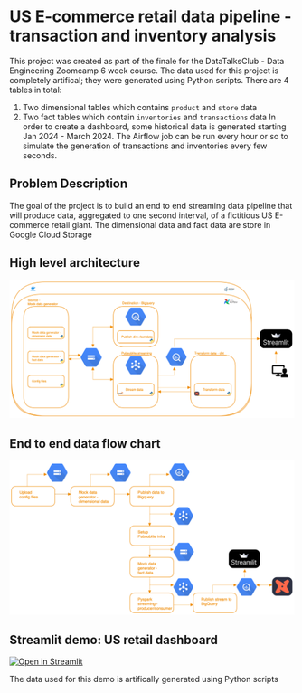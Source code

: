 # US E-commerce retail data pipeline - transaction and inventory analysis
This project was created as part of the finale for the DataTalksClub - Data Engineering Zoomcamp 6 week course. The data used for this project
is completely artifical; they were generated using Python scripts.
There are 4 tables in total: 
1) Two dimensional tables which contains `product` and `store` data
2) Two fact tables which contain `inventories` and `transactions` data
In order to create a dashboard, some historical data is generated starting Jan 2024 - March 2024. The Airflow job can be run every hour or so to simulate the generation of transactions and inventories every few seconds.

## Problem Description
The goal of the project is to build an end to end streaming data pipeline that will produce data, aggregated to one second interval, of a fictitious US E-commerce retail giant. The dimensional data and fact data are store in Google Cloud Storage

## High level architecture
![High level architecture](assets/high_level_architecture.png)

## End to end data flow chart
![End to end dataflow](assets/end_to_end_dataflow.png)

## Streamlit demo: US retail dashboard
[![Open in Streamlit](https://static.streamlit.io/badges/streamlit_badge_black_white.svg)](https://us-retail.streamlit.app/)


The data used for this demo is artifically generated using Python scripts

